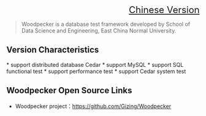 <font size=5><div align="right"><a href="https://github.com/Gizing/Woodpecker">Chinese Version</a></div>
</font>
>Woodpecker is a database test framework developed by School of Data Science and Engineering, East China Normal University.

<h2> Version Characteristics</h2>
* support distributed database Cedar
* support MySQL
* support SQL functional test
* support performance test
* support Cedar system test

<h2>Woodpecker Open Source Links</h2>
<ul>
<li>
  <p>Woodpecker project：<a href="https://github.com/Gizing/Woodpecker" target="_blank">https://github.com/Gizing/Woodpecker </a></p>
</li>
</ul>
